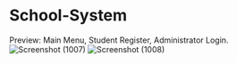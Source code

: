# School-System
Preview: Main Menu, Student Register, Administrator Login.
![Screenshot (1007)](https://user-images.githubusercontent.com/40406575/83029474-4c45b800-a065-11ea-88ca-97a15d44ee1b.png)
![Screenshot (1008)](https://user-images.githubusercontent.com/40406575/83029521-57004d00-a065-11ea-85fb-a557c8225507.png)
